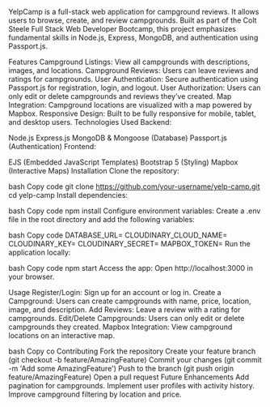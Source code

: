 YelpCamp is a full-stack web application for campground reviews. It allows users to browse, create, and review campgrounds. Built as part of the Colt Steele Full Stack Web Developer Bootcamp, this project emphasizes fundamental skills in Node.js, Express, MongoDB, and authentication using Passport.js.

Features
Campground Listings: View all campgrounds with descriptions, images, and locations.
Campground Reviews: Users can leave reviews and ratings for campgrounds.
User Authentication: Secure authentication using Passport.js for registration, login, and logout.
User Authorization: Users can only edit or delete campgrounds and reviews they’ve created.
Map Integration: Campground locations are visualized with a map powered by Mapbox.
Responsive Design: Built to be fully responsive for mobile, tablet, and desktop users.
Technologies Used
Backend:

Node.js
Express.js
MongoDB & Mongoose (Database)
Passport.js (Authentication)
Frontend:

EJS (Embedded JavaScript Templates)
Bootstrap 5 (Styling)
Mapbox (Interactive Maps)
Installation
Clone the repository:

bash
Copy code
git clone https://github.com/your-username/yelp-camp.git
cd yelp-camp
Install dependencies:

bash
Copy code
npm install
Configure environment variables: Create a .env file in the root directory and add the following variables:

bash
Copy code
DATABASE_URL=<your MongoDB URL>
CLOUDINARY_CLOUD_NAME=<your Cloudinary cloud name>
CLOUDINARY_KEY=<your Cloudinary API key>
CLOUDINARY_SECRET=<your Cloudinary API secret>
MAPBOX_TOKEN=<your Mapbox token>
Run the application locally:

bash
Copy code
npm start
Access the app: Open http://localhost:3000 in your browser.

Usage
Register/Login: Sign up for an account or log in.
Create a Campground: Users can create campgrounds with name, price, location, image, and description.
Add Reviews: Leave a review with a rating for campgrounds.
Edit/Delete Campgrounds: Users can only edit or delete campgrounds they created.
Mapbox Integration: View campground locations on an interactive map.

bash
Copy co
Contributing
Fork the repository
Create your feature branch (git checkout -b feature/AmazingFeature)
Commit your changes (git commit -m 'Add some AmazingFeature')
Push to the branch (git push origin feature/AmazingFeature)
Open a pull request
Future Enhancements
Add pagination for campgrounds.
Implement user profiles with activity history.
Improve campground filtering by location and price.
